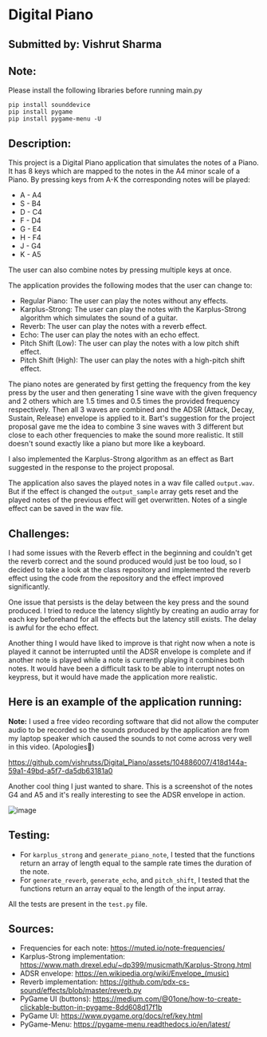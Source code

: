 # Digital Piano
## Submitted by: Vishrut Sharma

## Note:
Please install the following libraries before running main.py
```
pip install sounddevice
pip install pygame
pip install pygame-menu -U
```

## Description:
This project is a Digital Piano application that simulates the notes of a Piano. It has 8 keys which are mapped to the notes in the
A4 minor scale of a Piano. By pressing keys from A-K the corresponding notes will be played:

* A - A4
* S - B4
* D - C4
* F - D4
* G - E4
* H - F4
* J - G4
* K - A5

The user can also combine notes by pressing multiple keys at once.

The application provides the following modes that the user can change to:

* Regular Piano: The user can play the notes without any effects.
* Karplus-Strong: The user can play the notes with the Karplus-Strong algorithm which simulates the sound of a guitar.
* Reverb: The user can play the notes with a reverb effect.
* Echo: The user can play the notes with an echo effect.
* Pitch Shift (Low): The user can play the notes with a low pitch shift effect.
* Pitch Shift (High): The user can play the notes with a high-pitch shift effect.

The piano notes are generated by first getting the frequency from the key press by the user and then generating 1 sine
wave with the given frequency and 2 others which are 1.5 times and 0.5 times the provided frequency respectively.
Then all 3 waves are combined and the ADSR (Attack, Decay, Sustain, Release) envelope is applied to it. Bart's 
suggestion for the project proposal gave me the idea to combine 3 sine waves with 3 different but close to each other 
frequencies to make the sound more realistic. It still doesn't sound exactly like a piano but more like a keyboard.

I also implemented the Karplus-Strong algorithm as an effect as Bart suggested in the response to the project proposal.

The application also saves the played notes in a wav file called `output.wav`. But if the effect is changed the `output_sample`
array gets reset and the played notes of the previous effect will get overwritten. Notes of a single effect can be saved in the wav file.

## Challenges:

I had some issues with the Reverb effect in the beginning and couldn't get the reverb correct and the sound produced 
would just be too loud, so I decided to take a look at the class repository and implemented the reverb effect using the 
code from the repository and the effect improved significantly.

One issue that persists is the delay between the key press and the sound produced. I tried to reduce the latency slightly
by creating an audio array for each key beforehand for all the effects but the latency still exists. The delay is awful
for the echo effect.

Another thing I would have liked to improve is that right now when a note is played it cannot be interrupted until the 
ADSR envelope is complete and if another note is played while a note is currently playing it combines both notes. 
It would have been a difficult task to be able to interrupt notes on keypress, but it would have made the application more
realistic.

## Here is an example of the application running:

**Note:** I used a free video recording software that did not allow the computer audio to be recorded so the sounds produced
by the application are from my laptop speaker which caused the sounds to not come across very well in this video. (Apologies🙇)

https://github.com/vishrutss/Digital_Piano/assets/104886007/418d144a-59a1-49bd-a5f7-da5db63181a0

Another cool thing I just wanted to share. This is a screenshot of the notes G4 and A5 and it's really interesting to see
the ADSR envelope in action.

![image](https://github.com/vishrutss/Digital_Piano/assets/104886007/8a7db7bc-6075-4b82-9cc7-0e0ba45a30f4)


## Testing:
* For `karplus_strong` and `generate_piano_note`, I tested that the functions return an array of length equal to the sample
rate times the duration of the note.  
* For `generate_reverb`, `generate_echo`, and `pitch_shift`, I tested that the functions return an array equal to the length
of the input array.

All the tests are present in the `test.py` file.

## Sources:
* Frequencies for each note: https://muted.io/note-frequencies/
* Karplus-Strong implementation: https://www.math.drexel.edu/~dp399/musicmath/Karplus-Strong.html
* ADSR envelope: https://en.wikipedia.org/wiki/Envelope_(music)
* Reverb implementation: https://github.com/pdx-cs-sound/effects/blob/master/reverb.py
* PyGame UI (buttons): https://medium.com/@01one/how-to-create-clickable-button-in-pygame-8dd608d17f1b
* PyGame UI: https://www.pygame.org/docs/ref/key.html
* PyGame-Menu: https://pygame-menu.readthedocs.io/en/latest/
